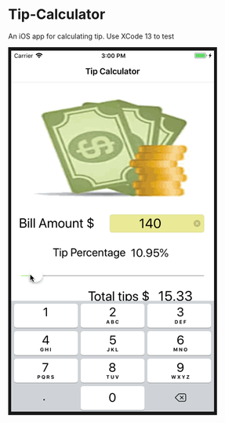 # Tip-Calculator
An iOS app for calculating tip. Use XCode 13 to test

![App Image](https://github.com/saurav-kc/Tip-Calculator/blob/master/Tip.gif)
